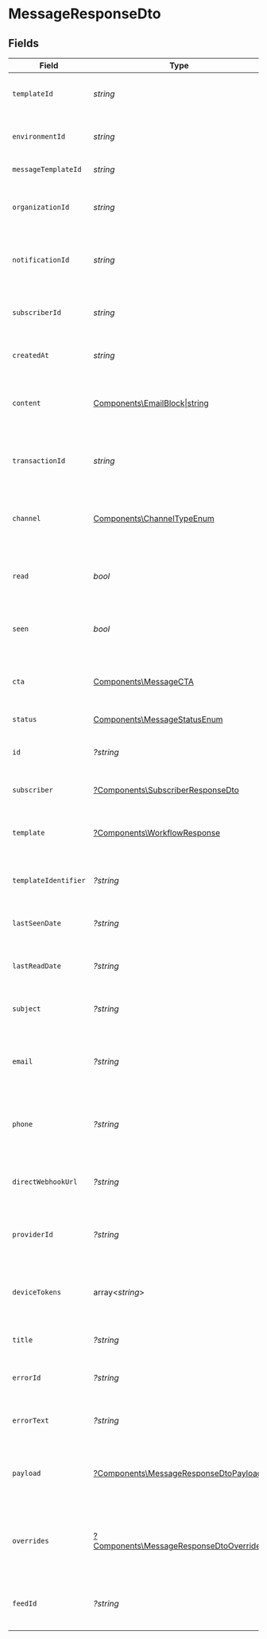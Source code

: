 # MessageResponseDto


## Fields

| Field                                                                                             | Type                                                                                              | Required                                                                                          | Description                                                                                       |
| ------------------------------------------------------------------------------------------------- | ------------------------------------------------------------------------------------------------- | ------------------------------------------------------------------------------------------------- | ------------------------------------------------------------------------------------------------- |
| `templateId`                                                                                      | *string*                                                                                          | :heavy_check_mark:                                                                                | Template ID associated with the message                                                           |
| `environmentId`                                                                                   | *string*                                                                                          | :heavy_check_mark:                                                                                | Environment ID where the message is sent                                                          |
| `messageTemplateId`                                                                               | *string*                                                                                          | :heavy_check_mark:                                                                                | Message template ID                                                                               |
| `organizationId`                                                                                  | *string*                                                                                          | :heavy_check_mark:                                                                                | Organization ID associated with the message                                                       |
| `notificationId`                                                                                  | *string*                                                                                          | :heavy_check_mark:                                                                                | Notification ID associated with the message                                                       |
| `subscriberId`                                                                                    | *string*                                                                                          | :heavy_check_mark:                                                                                | Subscriber ID associated with the message                                                         |
| `createdAt`                                                                                       | *string*                                                                                          | :heavy_check_mark:                                                                                | Creation date of the message                                                                      |
| `content`                                                                                         | [Components\EmailBlock\|string](../../Models/Components/Content.md)                               | :heavy_check_mark:                                                                                | Content of the message, can be an email block or a string                                         |
| `transactionId`                                                                                   | *string*                                                                                          | :heavy_check_mark:                                                                                | Transaction ID associated with the message                                                        |
| `channel`                                                                                         | [Components\ChannelTypeEnum](../../Models/Components/ChannelTypeEnum.md)                          | :heavy_check_mark:                                                                                | Channel type through which the message is sent                                                    |
| `read`                                                                                            | *bool*                                                                                            | :heavy_check_mark:                                                                                | Indicates if the message has been read                                                            |
| `seen`                                                                                            | *bool*                                                                                            | :heavy_check_mark:                                                                                | Indicates if the message has been seen                                                            |
| `cta`                                                                                             | [Components\MessageCTA](../../Models/Components/MessageCTA.md)                                    | :heavy_check_mark:                                                                                | Call to action associated with the message                                                        |
| `status`                                                                                          | [Components\MessageStatusEnum](../../Models/Components/MessageStatusEnum.md)                      | :heavy_check_mark:                                                                                | Status of the message                                                                             |
| `id`                                                                                              | *?string*                                                                                         | :heavy_minus_sign:                                                                                | Unique identifier for the message                                                                 |
| `subscriber`                                                                                      | [?Components\SubscriberResponseDto](../../Models/Components/SubscriberResponseDto.md)             | :heavy_minus_sign:                                                                                | Subscriber details, if available                                                                  |
| `template`                                                                                        | [?Components\WorkflowResponse](../../Models/Components/WorkflowResponse.md)                       | :heavy_minus_sign:                                                                                | Workflow template associated with the message                                                     |
| `templateIdentifier`                                                                              | *?string*                                                                                         | :heavy_minus_sign:                                                                                | Identifier for the message template                                                               |
| `lastSeenDate`                                                                                    | *?string*                                                                                         | :heavy_minus_sign:                                                                                | Last seen date of the message, if available                                                       |
| `lastReadDate`                                                                                    | *?string*                                                                                         | :heavy_minus_sign:                                                                                | Last read date of the message, if available                                                       |
| `subject`                                                                                         | *?string*                                                                                         | :heavy_minus_sign:                                                                                | Subject of the message, if applicable                                                             |
| `email`                                                                                           | *?string*                                                                                         | :heavy_minus_sign:                                                                                | Email address associated with the message, if applicable                                          |
| `phone`                                                                                           | *?string*                                                                                         | :heavy_minus_sign:                                                                                | Phone number associated with the message, if applicable                                           |
| `directWebhookUrl`                                                                                | *?string*                                                                                         | :heavy_minus_sign:                                                                                | Direct webhook URL for the message, if applicable                                                 |
| `providerId`                                                                                      | *?string*                                                                                         | :heavy_minus_sign:                                                                                | Provider ID associated with the message, if applicable                                            |
| `deviceTokens`                                                                                    | array<*string*>                                                                                   | :heavy_minus_sign:                                                                                | Device tokens associated with the message, if applicable                                          |
| `title`                                                                                           | *?string*                                                                                         | :heavy_minus_sign:                                                                                | Title of the message, if applicable                                                               |
| `errorId`                                                                                         | *?string*                                                                                         | :heavy_minus_sign:                                                                                | Error ID if the message has an error                                                              |
| `errorText`                                                                                       | *?string*                                                                                         | :heavy_minus_sign:                                                                                | Error text if the message has an error                                                            |
| `payload`                                                                                         | [?Components\MessageResponseDtoPayload](../../Models/Components/MessageResponseDtoPayload.md)     | :heavy_minus_sign:                                                                                | The payload that was used to send the notification trigger                                        |
| `overrides`                                                                                       | [?Components\MessageResponseDtoOverrides](../../Models/Components/MessageResponseDtoOverrides.md) | :heavy_minus_sign:                                                                                | Provider specific overrides used when triggering the notification                                 |
| `feedId`                                                                                          | *?string*                                                                                         | :heavy_minus_sign:                                                                                | Feed ID associated with the message, if applicable                                                |